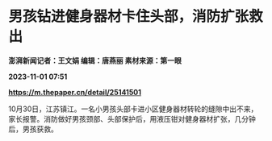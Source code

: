 # 男孩钻进健身器材卡住头部，消防扩张救出
**澎湃新闻记者：王文娟 编辑：唐燕丽 素材来源：第一眼**

**2023-11-01 07:51**

**https://m.thepaper.cn/detail/25141501**

10月30日，江苏镇江。一名小男孩头部卡进小区健身器材转轮的缝隙中出不来，家长报警。消防做好男孩颈部、头部保护后，用液压钳对健身器材扩张，几分钟后，男孩获救。